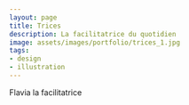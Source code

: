 ```yaml
---
layout: page
title: Trices
description: La facilitatrice du quotidien
image: assets/images/portfolio/trices_1.jpg
tags: 
- design
- illustration
---
```

Flavia la facilitatrice
